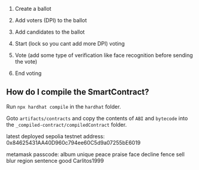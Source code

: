 1. Create a ballot

2. Add voters (DPI) to the ballot

3. Add candidates to the ballot

4. Start (lock so you cant add more DPI) voting

5. Vote (add some type of verification like face recognition before sending the vote)

6. End voting

## How do I compile the SmartContract?

Run `npx hardhat compile` in the `hardhat` folder.

Goto `artifacts/contracts` and copy the contents of `ABI` and `bytecode` into the `_compiled-contract/compiledContract` folder.

latest deployed sepolia testnet address: 0x84625431AA40D960c794ee60C5d9a07255bE6019

metamask passcode: album unique peace praise face decline fence sell blur region sentence good
Carlitos1999
